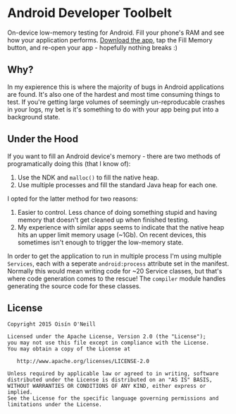 Android Developer Toolbelt
============
On-device low-memory testing for Android.  Fill your phone's RAM and see how your application performs.  [Download the app][Play Store Link], tap the Fill Memory button, and re-open your app - hopefully nothing breaks :)

Why?
------
In my expierence this is where the majority of bugs in Android applications are found.  It's also one of the hardest and most time consuming things to test.  If you're getting large volumes of seemingly un-reproducable crashes in your logs, my bet is it's something to do with your app being put into a background state.


Under the Hood
-------
If you want to fill an Android device's memory - there are two methods of programatically doing this (that I know of):

1. Use the NDK and `malloc()` to fill the native heap.
2. Use multiple processes and fill the standard Java heap for each one.

I opted for the latter method for two reasons:

1. Easier to control.  Less chance of doing something stupid and having memory that doesn't get cleaned up when finished testing.
2. My experience with similar apps seems to indicate that the native heap hits an upper limit memory usage (~1Gb).  On recent devices, this sometimes isn't enough to trigger the low-memory state.

In order to get the application to run in multiple process I'm using multiple `Services`, each with a seperate `android:process` attribute set in the manifest.  Normally this would mean writing code for ~20 Service classes, but that's where code generation comes to the rescue! The `compiler` module handles generating the source code for these classes.


License
-------

    Copyright 2015 Oisín O'Neill

    Licensed under the Apache License, Version 2.0 (the "License");
    you may not use this file except in compliance with the License.
    You may obtain a copy of the License at

       http://www.apache.org/licenses/LICENSE-2.0

    Unless required by applicable law or agreed to in writing, software
    distributed under the License is distributed on an "AS IS" BASIS,
    WITHOUT WARRANTIES OR CONDITIONS OF ANY KIND, either express or implied.
    See the License for the specific language governing permissions and
    limitations under the License.

[Play Store Link]: https://play.google.com/store/apps/details?id=com.tspoon.androidtoolbelt
